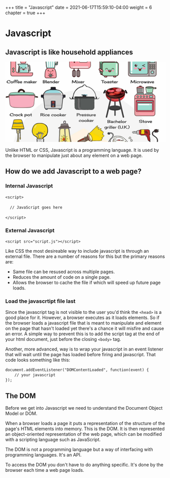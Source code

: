 +++
title = "Javascript"
date = 2021-06-17T15:59:10-04:00
weight = 6
chapter = true
+++

# Javascript

## Javascript is like household appliances

![household appliances](images/appliances.jpg)

Unlike HTML or CSS, Javascript is a programming language. It is used by the browser to manipulate just about any element on a web page. 

## How do we add Javascript to a web page?

###  Internal Javascript

```
<script>

  // JavaScript goes here

</script>
```

### External Javascript

```
<script src="script.js"></script>
```

Like CSS the most desireable way to include javascript is through an external file. There are a number of reasons for this but the primary reasons are:
- Same file can be resused across multiple pages.
- Reduces the amount of code on a single page.
- Allows the browser to cache the file if which will speed up future page loads.

### Load the javascrtipt file last

Since the javascript tag is not visible to the user you'd think the ```<head>``` is a good place for it. However, a browser executes as it loads elements. So if the browser loads a javascript file that is meant to manipulate and element on the page that hasn't loaded yet there's a chance it will misfire and cause an error. A simple way to prevent this is to add the script tag at the end of your html document, just before the closing ```<body>``` tag.

Another, more advanced, way is to wrap your javascript in an event listener that will wait until the page has loaded before firing and javascript. That code looks something like this:

```
document.addEventListener("DOMContentLoaded", function(event) {
	// your javascript
});
```

## The DOM

Before we get into Javascript we need to understand the Document Object Model or DOM.

When a browser loads a page it puts a representation of the structure of the page's HTML elements into memory. This is the DOM. It is then represented an object-oriented representation of the web page, which can be modified with a scripting language such as JavaScript.

The DOM is not a programming language but a way of interfacing with programming languages. It's an API.

To access the DOM you don't have to do anything specific. It's done by the browser each time a web page loads.
